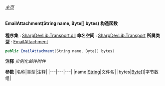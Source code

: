###### [主页](./Index.md "主页")
#### EmailAttachment(String name, Byte[] bytes) 构造函数
**程序集** : [SharpDevLib.Transport.dll](./SharpDevLib.Transport.assembly.md "SharpDevLib.Transport.dll")
**命名空间** : [SharpDevLib.Transport](./SharpDevLib.Transport.namespace.md "SharpDevLib.Transport")
**所属类型** : [EmailAttachment](./SharpDevLib.Transport.EmailAttachment.md "EmailAttachment")
``` csharp
public EmailAttachment(String name, Byte[] bytes)
```
**注释**
*实例化邮件附件*

**参数**
|名称|类型|注释|
|---|---|---|
|name|[String](https://learn.microsoft.com/en-us/dotnet/api/system.string "String")|文件名|
|bytes|[Byte\[\]](https://learn.microsoft.com/en-us/dotnet/api/system.byte[] "Byte\[\]")|字节数组|

